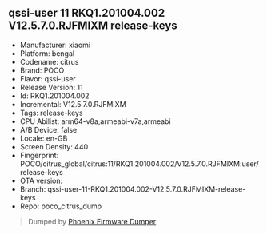 ## qssi-user 11 RKQ1.201004.002 V12.5.7.0.RJFMIXM release-keys
- Manufacturer: xiaomi
- Platform: bengal
- Codename: citrus
- Brand: POCO
- Flavor: qssi-user
- Release Version: 11
- Id: RKQ1.201004.002
- Incremental: V12.5.7.0.RJFMIXM
- Tags: release-keys
- CPU Abilist: arm64-v8a,armeabi-v7a,armeabi
- A/B Device: false
- Locale: en-GB
- Screen Density: 440
- Fingerprint: POCO/citrus_global/citrus:11/RKQ1.201004.002/V12.5.7.0.RJFMIXM:user/release-keys
- OTA version: 
- Branch: qssi-user-11-RKQ1.201004.002-V12.5.7.0.RJFMIXM-release-keys
- Repo: poco_citrus_dump


>Dumped by [Phoenix Firmware Dumper](https://github.com/DroidDumps/phoenix_firmware_dumper)
